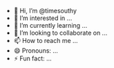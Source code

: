 - 👋 Hi, I’m @timesouthy
- 👀 I’m interested in ...
- 🌱 I’m currently learning ...
- 💞️ I’m looking to collaborate on ...
- 📫 How to reach me ...
- 😄 Pronouns: ...
- ⚡ Fun fact: ...

<!---
timesouthy/timesouthy is a ✨ special ✨ repository because its `README.md` (this file) appears on your GitHub profile.
You can click the Preview link to take a look at your changes.
--->
